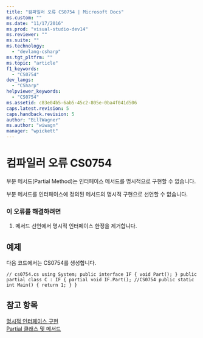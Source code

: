 ```yaml
---
title: "컴파일러 오류 CS0754 | Microsoft Docs"
ms.custom: ""
ms.date: "11/17/2016"
ms.prod: "visual-studio-dev14"
ms.reviewer: ""
ms.suite: ""
ms.technology: 
  - "devlang-csharp"
ms.tgt_pltfrm: ""
ms.topic: "article"
f1_keywords: 
  - "CS0754"
dev_langs: 
  - "CSharp"
helpviewer_keywords: 
  - "CS0754"
ms.assetid: c83e04b5-6ab5-45c2-805e-0ba4f041d506
caps.latest.revision: 5
caps.handback.revision: 5
author: "BillWagner"
ms.author: "wiwagn"
manager: "wpickett"
---
```

# 컴파일러 오류 CS0754
부분 메서드\(Partial Method\)는 인터페이스 메서드를 명시적으로 구현할 수 없습니다.  
  
 부분 메서드를 인터페이스에 정의된 메서드의 명시적 구현으로 선언할 수 없습니다.  
  
### 이 오류를 해결하려면  
  
1.  메서드 선언에서 명시적 인터페이스 한정을 제거합니다.  
  
## 예제  
 다음 코드에서는 CS0754를 생성합니다.  
  
```  
// cs0754.cs using System; public interface IF { void Part(); } public partial class C : IF { partial void IF.Part(); //CS0754 public static int Main() { return 1; } }  
```  
  
## 참고 항목  
 [명시적 인터페이스 구현](../Topic/Explicit%20Interface%20Implementation%20\(C%23%20Programming%20Guide\).md)   
 [Partial 클래스 및 메서드](../Topic/Partial%20Classes%20and%20Methods%20\(C%23%20Programming%20Guide\).md)